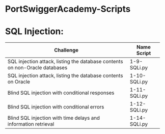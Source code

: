 # PortSwiggerAcademy-Scripts

# SQL Injection:

Challenge | Name Script
---|---
SQL injection attack, listing the database contents on non-Oracle databases | 1-9-SQLi.py
SQL injection attack, listing the database contents on Oracle | 1-10-SQLi.py
Blind SQL injection with conditional responses | 1-11-SQLi.py
Blind SQL injection with conditional errors | 1-12-SQLi.py
Blind SQL injection with time delays and information retrieval | 1-14-SQLi.py
